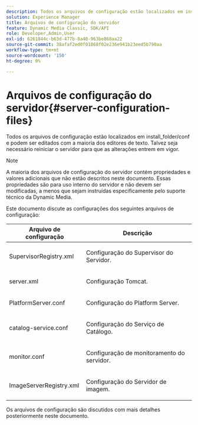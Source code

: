 ```yaml
---
description: Todos os arquivos de configuração estão localizados em install_folder/conf e podem ser editados com a maioria dos editores de texto. Talvez seja necessário reiniciar o servidor para que as alterações entrem em vigor.
solution: Experience Manager
title: Arquivos de configuração do servidor
feature: Dynamic Media Classic, SDK/API
role: Developer,Admin,User
exl-id: 6261844c-b63d-477b-8a48-963be868aa22
source-git-commit: 38afaf2ed0f01868f02e236e941b23eed5b790aa
workflow-type: tm+mt
source-wordcount: '150'
ht-degree: 0%

---
```


# Arquivos de configuração do servidor{#server-configuration-files}

Todos os arquivos de configuração estão localizados em install_folder/conf e podem ser editados com a maioria dos editores de texto. Talvez seja necessário reiniciar o servidor para que as alterações entrem em vigor.

>[!NOTE]
>
>A maioria dos arquivos de configuração do servidor contém propriedades e valores adicionais que não estão descritos neste documento. Essas propriedades são para uso interno do servidor e não devem ser modificadas, a menos que sejam instruídas especificamente pelo suporte técnico da Dynamic Media.

Este documento discute as configurações dos seguintes arquivos de configuração:

<table id="table_D307B20E65B742A7AC3DEBF1E650719E"> 
 <thead> 
  <tr> 
   <th class="entry"> <b>Arquivo de configuração</b> </th> 
   <th class="entry"> <b>Descrição</b> </th> 
  </tr> 
 </thead>
 <tbody> 
  <tr> 
   <td> <p> <span class="filepath"> SupervisorRegistry.xml</span> </p> </td> 
   <td> <p>Configuração do Supervisor do Servidor. </p> </td> 
  </tr> 
  <tr> 
   <td> <p> <span class="filepath"> server.xml</span> </p> </td> 
   <td> <p>Configuração Tomcat. </p> </td> 
  </tr> 
  <tr> 
   <td> <p> <span class="filepath"> PlatformServer.conf</span> </p> </td> 
   <td> <p>Configuração do Platform Server. </p> </td> 
  </tr> 
  <tr> 
   <td> <p> <span class="filepath"> catalog-service.conf</span> </p> </td> 
   <td> <p>Configuração do Serviço de Catálogo. </p> </td> 
  </tr> 
  <tr> 
   <td> <p> <span class="filepath"> monitor.conf</span> </p> </td> 
   <td> <p>Configuração de monitoramento do servidor. </p> </td> 
  </tr> 
  <tr> 
   <td> <p> <span class="filepath"> ImageServerRegistry.xml</span> </p> </td> 
   <td> <p>Configuração do Servidor de imagem. </p> </td> 
  </tr> 
 </tbody> 
</table>

Os arquivos de configuração são discutidos com mais detalhes posteriormente neste documento.
